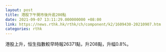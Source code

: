 ```yaml
---
layout: post
title: 港股下午開市後升逾200點
date: 2021-09-07 13:11:29.000000000 +08:00
link: https://news.rthk.hk/rthk/ch/component/k2/1609430-20210907.htm
categories: rthk
---
```


港股上升，恒生指數較早時報26371點，升208點，升幅0.8%。
